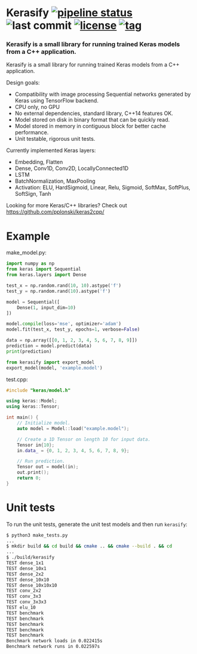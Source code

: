 # Kerasify [![pipeline status](https://gitlab.com/arquolo/kerasify/badges/master/pipeline.svg)](https://gitlab.com/arquolo/kerasify/commits/master) ![last commit](https://img.shields.io/github/last-commit/arquolo/kerasify.svg?style=flat) [![license](https://img.shields.io/github/license/arquolo/kerasify.svg?style=flat)](https://github.com/arquolo/kerasify/blob/master/LICENSE) [![tag](https://img.shields.io/github/tag-date/arquolo/kerasify.svg?style=flat)](https://github.com/arquolo/kerasify/tags)

### Kerasify is a small library for running trained Keras models from a C++ application. 

Kerasify is a small library for running trained Keras models from a C++ application. 

Design goals:

* Compatibility with image processing Sequential networks generated by Keras using TensorFlow backend.
* CPU only, no GPU
* No external dependencies, standard library, C++14 features OK.
* Model stored on disk in binary format that can be quickly read.
* Model stored in memory in contiguous block for better cache performance.
* Unit testable, rigorous unit tests.

Currently implemented Keras layers:

* Embedding, Flatten
* Dense, Conv1D, Conv2D, LocallyConnected1D
* LSTM
* BatchNormalization, MaxPooling
* Activation: ELU, HardSigmoid, Linear, Relu, Sigmoid, SoftMax, SoftPlus, SoftSign, Tanh

Looking for more Keras/C++ libraries? Check out https://github.com/pplonski/keras2cpp/

# Example

make_model.py:

```python
import numpy as np
from keras import Sequential
from keras.layers import Dense

test_x = np.random.rand(10, 10).astype('f')
test_y = np.random.rand(10).astype('f')

model = Sequential([
    Dense(1, input_dim=10)
])

model.compile(loss='mse', optimizer='adam')
model.fit(test_x, test_y, epochs=1, verbose=False)

data = np.array([[0, 1, 2, 3, 4, 5, 6, 7, 8, 9]])
prediction = model.predict(data)
print(prediction)

from kerasify import export_model
export_model(model, 'example.model')
```

test.cpp:

```c++
#include "keras/model.h"

using keras::Model;
using keras::Tensor;

int main() {
    // Initialize model.
    auto model = Model::load("example.model");

    // Create a 1D Tensor on length 10 for input data.
    Tensor in{10};
    in.data_ = {0, 1, 2, 3, 4, 5, 6, 7, 8, 9};

    // Run prediction.
    Tensor out = model(in);
    out.print();
    return 0;
}
```

# Unit tests

To run the unit tests, generate the unit test models and then run `kerasify`:

```bash
$ python3 make_tests.py
...
$ mkdir build && cd build && cmake .. && cmake --build . && cd
...
$ ./build/kerasify
TEST dense_1x1
TEST dense_10x1
TEST dense_2x2
TEST dense_10x10
TEST dense_10x10x10
TEST conv_2x2
TEST conv_3x3
TEST conv_3x3x3
TEST elu_10
TEST benchmark
TEST benchmark
TEST benchmark
TEST benchmark
TEST benchmark
Benchmark network loads in 0.022415s
Benchmark network runs in 0.022597s
```

